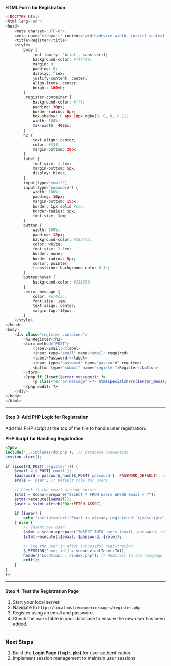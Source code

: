 **HTML Form for Registration**
```php
<!DOCTYPE html>
<html lang="en">
<head>
    <meta charset="UTF-8">
    <meta name="viewport" content="width=device-width, initial-scale=1.0">
    <title>Register</title>
    <style>
        body {
            font-family: 'Arial', sans-serif;
            background-color: #f4f4f9;
            margin: 0;
            padding: 0;
            display: flex;
            justify-content: center;
            align-items: center;
            height: 100vh;
        }
        .register-container {
            background-color: #fff;
            padding: 30px;
            border-radius: 8px;
            box-shadow: 0 4px 10px rgba(0, 0, 0, 0.1);
            width: 100%;
            max-width: 400px;
        }
        h2 {
            text-align: center;
            color: #333;
            margin-bottom: 20px;
        }
        label {
            font-size: 1.1em;
            margin-bottom: 5px;
            display: block;
        }
        input[type="email"],
        input[type="password"] {
            width: 100%;
            padding: 10px;
            margin-bottom: 15px;
            border: 1px solid #ccc;
            border-radius: 5px;
            font-size: 1em;
        }
        button {
            width: 100%;
            padding: 12px;
            background-color: #28a745;
            color: white;
            font-size: 1.1em;
            border: none;
            border-radius: 5px;
            cursor: pointer;
            transition: background-color 0.3s;
        }
        button:hover {
            background-color: #218838;
        }
        .error-message {
            color: #e74c3c;
            font-size: 1em;
            text-align: center;
            margin-top: 10px;
        }
    </style>
</head>
<body>
    <div class="register-container">
        <h2>Register</h2>
        <form method="POST">
            <label>Email:</label>
            <input type="email" name="email" required>
            <label>Password:</label>
            <input type="password" name="password" required>
            <button type="submit" name="register">Register</button>
        </form>
        <?php if (isset($error_message)): ?>
            <p class="error-message"><?= htmlspecialchars($error_message); ?></p>
        <?php endif; ?>
    </div>
</body>
</html>
```

---

#### Step 3: Add PHP Logic for Registration
Add this PHP script at the top of the file to handle user registration:

**PHP Script for Handling Registration**
```php
<?php
include('../includes/db.php');  // Database connection
session_start();

if (isset($_POST['register'])) {
    $email = $_POST['email'];
    $password = password_hash($_POST['password'], PASSWORD_DEFAULT); // Hash the password
    $role = 'user'; // Default role for users

    // Check if the email already exists
    $stmt = $conn->prepare("SELECT * FROM users WHERE email = ?");
    $stmt->execute([$email]);
    $user = $stmt->fetch(PDO::FETCH_ASSOC);

    if ($user) {
        echo "<script>alert('Email is already registered!');</script>";
    } else {
        // Insert new user
        $stmt = $conn->prepare("INSERT INTO users (email, password, role) VALUES (?, ?, ?)");
        $stmt->execute([$email, $password, $role]);

        // Log the user in after successful registration
        $_SESSION['user_id'] = $conn->lastInsertId();
        header("Location: ../index.php"); // Redirect to the homepage
        exit();
    }
}
?>
```

---

#### Step 4: Test the Registration Page
1. Start your local server.
2. Navigate to `http://localhost/ecommerce/pages/register.php`.
3. Register using an email and password.
4. Check the `users` table in your database to ensure the new user has been added.

---

### Next Steps
1. Build the **Login Page (`login.php`)** for user authentication.
2. Implement session management to maintain user sessions.
